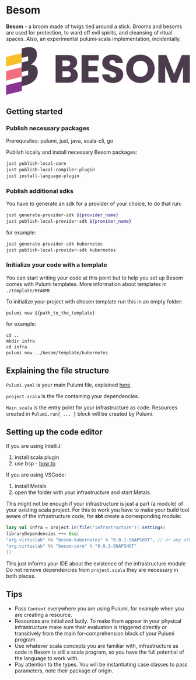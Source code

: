 # Besom
**Besom** - a broom made of twigs tied around a stick. Brooms and besoms are used for protection, to ward off evil spirits, and cleansing of ritual spaces. Also, an experimental pulumi-scala implementation, incidentally.

![Besom logo](./website/static/img/Besom_logo_full_color.png)

## Getting started

### Publish necessary packages
Prerequisites: pulumi, just, java, scala-cli, go

Publish locally and install necessary Besom packages:
```bash
just publish-local-core
just publish-local-compiler-plugin
just install-language-plugin
```

### Publish additional sdks
You have to generate an sdk for a provider of your choice, to do that run: 
```bash
just generate-provider-sdk ${provider_name}
just publish-local-provider-sdk ${provider_name}
```

for example:

```bash
just generate-provider-sdk kubernetes
just publish-local-provider-sdk kubernetes
```

### Initialize your code with a template
You can start writing your code at this point but to help you set up Besom comes with Pulumi templates. More information about templates in `./template/README`

To initialize your project with chosen template run this in an empty folder:
```shell
pulumi new ${path_to_the_template}
```
for example:
```shell
cd ..
mkdir infra
cd infra
pulumi new ../besom/template/kubernetes
```

## Explaining the file structure
`Pulumi.yaml` is your main Pulumi file, explained [here](https://www.pulumi.com/docs/concepts/projects/project-file/). 

`project.scala` is the file containing your dependencies.

`Main.scala` is the entry point for your infrastructure as code. Resources created in `Pulumi.run{ ... }` block will be created by Pulumi.

## Setting up the code editor

If you are using IntelliJ: 
1. install scala plugin
2. use bsp - [how to](https://www.jetbrains.com/help/idea/bsp-support.html)  

If you are using VSCode:
1. install Metals
2. open the folder with your infrastructure and start Metals.

This might not be enough if your infrastructure is just a part (a module) of your existing scala project. For this to work you have to make your build tool aware of the infrastructure code, for **sbt** create a corresponding module: 
   ```scala
lazy val infra = project.in(file("infrastructure")).settings(
   libraryDependencies ++= Seq(
   "org.virtuslab" %% "besom-kubernetes" % "0.0.1-SNAPSHOT", // or any other sdk you are using
   "org.virtuslab" %% "besom-core" % "0.0.1-SNAPSHOT"
   ))
   ```
This just informs your IDE about the existence of the infrastructure module Do not remove dependencies from `project.scala` they are necessary in both places.

## Tips
- Pass `Context` everywhere you are using Pulumi, for example when you are creating a resource.
- Resources are initialized lazily. To make them appear in your physical infrastructure make sure their evaluation is triggered directly or transitively from the main for-comprehension block of your Pulumi program.
- Use whatever scala concepts you are familiar with, infrastructure as code in Besom is still a scala program, so you have the full potential of the language to work with.
- Pay attention to the types. You will be instantiating case classes to pass parameters, note their package of origin.
